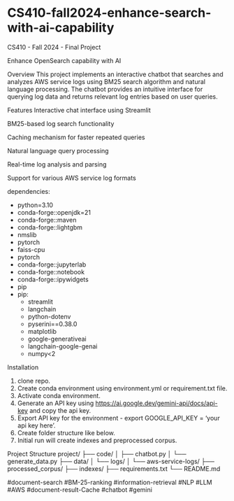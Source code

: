 # CS410-fall2024-enhance-search-with-ai-capability


CS410 - Fall 2024 - Final Project

Enhance OpenSearch capability with AI

Overview
This project implements an interactive chatbot that searches and analyzes AWS service logs using BM25 search algorithm and natural language processing. The chatbot provides an intuitive interface for querying log data and returns relevant log entries based on user queries.

Features
Interactive chat interface using Streamlit

BM25-based log search functionality

Caching mechanism for faster repeated queries

Natural language query processing

Real-time log analysis and parsing

Support for various AWS service log formats


dependencies:
  - python=3.10
  - conda-forge::openjdk=21
  - conda-forge::maven
  - conda-forge::lightgbm
  - nmslib
  - pytorch
  - faiss-cpu
  - pytorch
  - conda-forge::jupyterlab
  - conda-forge::notebook
  - conda-forge::ipywidgets
  - pip
  - pip:
    - streamlit
    - langchain
    - python-dotenv
    - pyserini==0.38.0
    - matplotlib
    - google-generativeai
    - langchain-google-genai
    - numpy<2


Installation

1) clone repo. 
2) Create conda environment using environment.yml or requirement.txt file.
3) Activate conda environment.
4) Generate an API key using https://ai.google.dev/gemini-api/docs/api-key and copy the api key.
5) Export API key for the environment - export GOOGLE_API_KEY = ‘your api key here’.
6) Create folder structure like below.
7) Initial run will create indexes and preprocessed corpus.





Project Structure
project/
├── code/
│   ├── chatbot.py
│   └── generate_data.py
├── data/
│   └── logs/
│       └── aws-service-logs/
├── processed_corpus/
├── indexes/
├── requirements.txt
└── README.md

#document-search #BM-25-ranking #information-retrieval #NLP #LLM #AWS #document-result-Cache #chatbot #gemini

